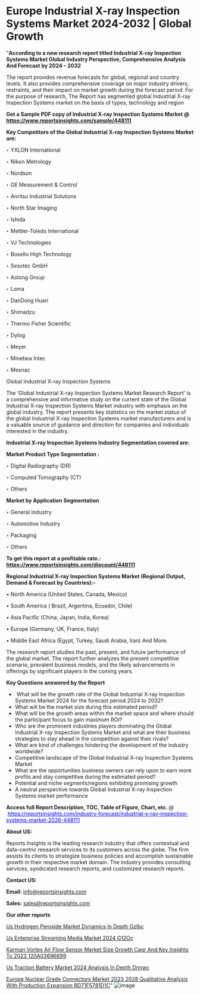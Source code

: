 # Europe Industrial X-ray Inspection Systems Market 2024-2032 | Global Growth

 "<strong>According to a new research report titled Industrial X-ray Inspection Systems Market Global Industry Perspective, Comprehensive Analysis And Forecast by 2024 – 2032</strong>

The report provides revenue forecasts for global, regional and country levels. It also provides comprehensive coverage on major industry drivers, restraints, and their impact on market growth during the forecast period. For the purpose of research, The Report has segmented global Industrial X-ray Inspection Systems market on the basis of types, technology and region

<strong>Get a Sample PDF copy of Industrial X-ray Inspection Systems Market </strong><strong>@<a href=https://www.reportsinsights.com/sample/448111 style=color:#0000ff;> https://www.reportsinsights.com/sample/448111</a></strong></font>

<strong>Key Competitors of the Global Industrial X-ray Inspection Systems Market are:</strong>

‣ YXLON International

‣ Nikon Metrology

‣ Nordson

‣ GE Measurement & Control

‣ Anritsu Industrial Solutions

‣ North Star Imaging

‣ Ishida

‣ Mettler-Toledo International

‣ VJ Technologies

‣ Bosello High Technology

‣ Sesotec GmbH

‣ Aolong Group

‣ Loma

‣ DanDong Huari

‣ Shimadzu

‣ Thermo Fisher Scientific

‣ Dylog

‣ Meyer

‣ Minebea Intec

‣ Mesnac

Global Industrial X-ray Inspection Systems

The ‘Global Industrial X-ray Inspection Systems Market Research Report’ is a comprehensive and informative study on the current state of the Global Industrial X-ray Inspection Systems Market industry with emphasis on the global industry. The report presents key statistics on the market status of the global Industrial X-ray Inspection Systems market manufacturers and is a valuable source of guidance and direction for companies and individuals interested in the industry.

<strong>Industrial X-ray Inspection Systems Industry Segmentation covered are:</strong>

<strong>Market Product Type Segmentation :</strong>

‣ Digital Radiography (DR)

‣ Computed Tomography (CT)

‣ Others

<strong>Market by Application Segmentation</strong>

‣ General Industry

‣ Automotive Industry

‣ Packaging

‣ Others

<strong>To get this report at a profitable rate.: <a href=https://www.reportsinsights.com/discount/448111 style=color:#0000ff;>https://www.reportsinsights.com/discount/448111</a></strong></font>

<strong>Regional Industrial X-ray Inspection Systems Market (Regional Output, Demand &amp; Forecast by Countries):-</strong>

• North America (United States, Canada, Mexico)

• South America ( Brazil, Argentina, Ecuador, Chile)

• Asia Pacific (China, Japan, India, Korea)

• Europe (Germany, UK, France, Italy)

• Middle East Africa (Egypt, Turkey, Saudi Arabia, Iran) And More.

The research report studies the past, present, and future performance of the global market. The report further analyzes the present competitive scenario, prevalent business models, and the likely advancements in offerings by significant players in the coming years.

<strong>Key Questions answered by the Report</strong>
<ul>
  <li> What will be the growth rate of the Global Industrial X-ray Inspection Systems Market 2024 for the forecast period 2024 to 2032?</li>
  <li>What will be the market size during this estimated period?</li>
  <li>What will be the growth areas within the market space and where should the participant focus to gain maximum ROI?</li>
  <li>Who are the prominent industries players dominating the Global Industrial X-ray Inspection Systems Market and what are their business strategies to stay ahead in the competition against their rivals?</li>
  <li>What are kind of challenges hindering the development of the industry worldwide?</li>
  <li>Competitive landscape of the Global Industrial X-ray Inspection Systems Market</li>
  <li>What are the opportunities business owners can rely upon to earn more profits and stay competitive during the estimated period?</li>
  <li>Potential and niche segments/regions exhibiting promising growth</li>
  <li>A neutral perspective towards Global Industrial X-ray Inspection Systems market performance</li>
</ul>
<strong>Access full Report Description, TOC, Table of Figure, Chart, etc. </strong>@  <a href=https://reportsinsights.com/industry-forecast/industrial-x-ray-inspection-systems-market-2026-448111 style=color:#0000ff;>https://reportsinsights.com/industry-forecast/industrial-x-ray-inspection-systems-market-2026-448111</a></font>

<strong><strong>About US</strong>:</strong>

Reports Insights is the leading research industry that offers contextual and data-centric research services to its customers across the globe. The firm assists its clients to strategize business policies and accomplish sustainable growth in their respective market domain. The industry provides consulting services, syndicated research reports, and customized research reports.

<strong>Contact US:</strong>

<p class=""""><b>Email:</b> <a href=mailto:info@reportsinsights.com>info@reportsinsights.com</a></p>
<p class=""""><b>Sales:</b> <a href=mailto:sales@reportsinsights.com>sales@reportsinsights.com</a></p>

<strong>Our other reports</strong>

<a href=https://www.linkedin.com/pulse/us-hydrogen-peroxide-market-dynamics-in-depth-gzlbc/>Us Hydrogen Peroxide Market Dynamics In Depth Gzlbc</a>

<a href=https://www.linkedin.com/pulse/us-enterprise-streaming-media-market-2024-g12oc/>Us Enterprise Streaming Media Market 2024 G12Oc</a>

<a href=https://medium.com/@ranediksha451/karman-vortex-air-flow-sensor-market-size-growth-cagr-and-key-insights-to-2023-120a03696699>Karman Vortex Air Flow Sensor Market Size Growth Cagr And Key Insights To 2023 120A03696699</a>

<a href=https://www.linkedin.com/pulse/us-traction-battery-market-2024-analysis-in-depth-dnnwc/>Us Traction Battery Market 2024 Analysis In Depth Dnnwc</a>

<a href=https://medium.com/@akitotamura255/europe-nuclear-grade-connectors-market-2023-2028-qualitative-analysis-with-production-expansion-8d71f5781d1c>Europe Nuclear Grade Connectors Market 2023 2028 Qualitative Analysis With Production Expansion 8D71F5781D1C</a>"
![image](https://github.com/daminid12/RImarketresearch/assets/158430485/1c4b77d3-d257-400e-947b-71a196fe106f)
